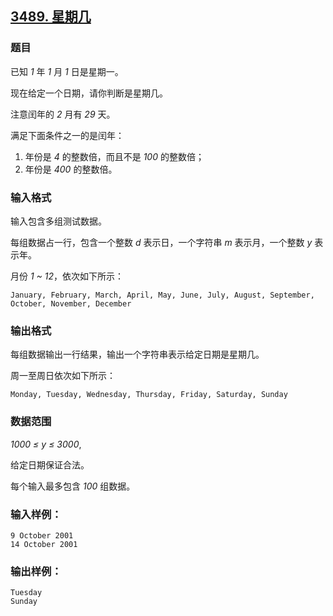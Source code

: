 ## [3489. 星期几](https://www.acwing.com/problem/content/3492/)

### 题目

已知 *1* 年 *1* 月 *1* 日是星期一。

现在给定一个日期，请你判断是星期几。

注意闰年的 *2* 月有 *29* 天。

满足下面条件之一的是闰年：

1. 年份是 *4* 的整数倍，而且不是 *100* 的整数倍；
2. 年份是 *400* 的整数倍。

### 输入格式

输入包含多组测试数据。

每组数据占一行，包含一个整数 *d* 表示日，一个字符串 *m* 表示月，一个整数 *y* 表示年。

月份 *1 ~ 12*，依次如下所示：

```
January, February, March, April, May, June, July, August, September, October, November, December
```

### 输出格式

每组数据输出一行结果，输出一个字符串表示给定日期是星期几。

周一至周日依次如下所示：

```
Monday, Tuesday, Wednesday, Thursday, Friday, Saturday, Sunday
```

### 数据范围

*1000 ≤ y ≤ 3000*,

给定日期保证合法。

每个输入最多包含 *100* 组数据。

### 输入样例：

```
9 October 2001
14 October 2001
```

### 输出样例：

```
Tuesday
Sunday
```

